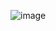 ![image](https://github.com/Abiji-2020/Leetcode-2024/assets/145255212/c7e6064d-bdef-473f-9c4c-832cad405940)
